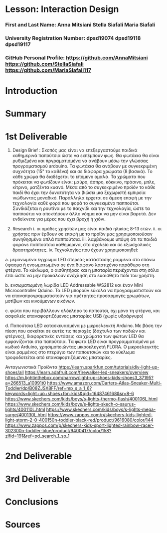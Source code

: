# Lesson: Interaction Design

### First and Last Name: Anna Mitsiani  Stella Siafali  Maria Siafali 
### University Registration Number: dpsd19074 dpsd19118 dpsd19117
### GitHub Personal Profile:  https://github.com/AnnaMitsiani https://github.com/StellaSiafali https://github.com/MariaSiafali117

# Introduction

# Summary


# 1st Deliverable
1. Design Brief : Σκοπός μας είναι να επεξεργαστούμε παιδικά καθημερινά παπούτσια ώστε να εκπέμπουν φως. Θα φωτάκια θα είναι ρυθμιζμένα και πργραματισμένα να ανάβουν μέσω την γλώσσας προγραματισμού ardouino. Τα φωτάκια θα ανάβουν με συγκεκριμένη συχνότητα (15" το καθένα) και σε διάφορα χρώματα (8 βασικά). Το κάθε χρώμα θα διαδέχεται το επόμενο ομαλά. Τα χρώματα που πρόκειται να φωτίζουν είναι: μαύρο, άσπρο, κόκκινο, πράσινο, μπλε, κίτρινο, ματζέντα κυανό. Μέσα από το συγκεκριμένο προϊόν το κάθε παιδί θα έχει την δυνατότητα να βιώσει μια ξεχωριστή εμπιρεία νιώθωντας μοναδικό. Παράλληλα έρχεται σε άμεση επαφή με την τεχνολογία καθέ φορά που φορά το συγκεκιμένο παππούτσι. Συνδιάζεται η ρουτίνα με το παιχνίδι και την τεχνολογία, ώστε τα παππούτια να αποκτήσουν άλλο νόημα και να μην είναι βαρετά. Δεν ενδείκνετε για μέρες που έχει βροχή ή χιόνι.

2. Research 
i. οι ομάδες χρηστών μας είναι παιδιά ηλικίας 8-13 ετών.
ii. οι χρήστες πριν έρθουν σε επαφή με το προϊόν μας χρησιμοποιούσαν συνηθησμένα απλά παππούτσια.
iii. λαμβάνουμε υπόψη ότι τα παιδιά φοράνε παππούτσια καθημερινά, στο σχολείο και σε εξωσχολικές δραστηριότητες. 
iv. Τεχνολογίες που έχουν χρησιμοποιηθεί: 

a. μεμονωμένα έγχρωμα LED στερεάς κατάστασης ραμμένα στο επάνω ύφασμα ή ενσωματωμένα σε ένα διάφανο λαστιχένιο παράθυρο στη φτέρνα. Το κύκλωμα, ο αισθητήρας και η μπαταρία περιέχονται στη σόλα έτσι ώστε να μην προκαλούν ενόχληση στο ευαίσθητο πόδι του χρήστη.

b. ενσωματωμένη λωρίδα LED Addressable WS2812 και έναν Mini Microcontroller Qduino. Τα LED μπορούν εύκολα να προγραμματιστούν και να επαναπρογραμματιστούν για αμέτρητες προσαρμογές χρωμάτων, μοτίβων και κινούμενων εικόνων.

c. φώτα που περιβάλλουν ολόκληρο το παπούτσι, όχι μόνο τη φτέρνα, και ασφαλείς επαναφορτιζόμενες μπαταρίες USB (χωρίς υδράργυρο)

d. Παπούτσια LED κατασκευασμένα με μικροελεγκτή Arduino. Με βάση την πίεση που ασκείται σε αυτές τις περιοχές (δάχτυλα των ποδιών και φτέρνες), διαφορετικές εντάσεις και χρώματα των φώτων LED θα εμφανίζονται στα παπούτσια. Tα φώτα LED είναι προγραμματισμένα με κωδικό Arduino, χρησιμοποιώντας μικροελεγκτή FLORA. Ο μικροελεγκτής είναι ραμμένος στο πτερύγιο των παπουτσιών και το κύκλωμα τροφοδοτείται από επαναφορτιζόμενες μπαταρίες.

 Ανταγωνιστικά Προϊόντα
https://learn.sparkfun.com/tutorials/diy-light-up-shoes/all
https://learn.adafruit.com/firewalker-led-sneakers/overview
https://m.lightinthebox.com/narrow/light-up-shoes-kids-shoes3_37195?a=266513_a10991t0
https://www.amazon.com/Carters-Atlas-Sneaker-Multi-Toddler/dp/B08ZJSX8FF/ref=mp_s_a_1_6?keywords=light+up+shoes+for+kids&qid=1648746168&sr=8-6
https://www.skechers.com/kids/boys/s-lights-thermo-flash/400106L.html
https://www.skechers.com/kids/boys/s-lights-skech-o-saurus-lights/400110L.html
https://www.skechers.com/kids/boys/s-lights-mega-surge/400130L.html
https://www.zappos.com/p/skechers-kids-lighted-light-storm-2-0-400150n-toddler-black-red/product/9616080/color/144
https://www.zappos.com/p/skechers-kids-sport-lighted-rainbow-racer-302300n-toddler-blue/product/9400417/color/158?zlfid=191&ref=pd_search_1_sp_1

# 2nd Deliverable


# 3rd Deliverable 


# Conclusions


# Sources

